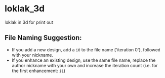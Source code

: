 # loklak_3d
loklak in 3d for print out

## File Naming Suggestion:
- If you add a new design, add a ```i0``` to the file name ('iteration 0'), followed with your nickname.
- If you enhance an existing design, use the same file name, replace the author nickname with your own and increase the iteration count (i.e. for the first enhancement: ```i1```)
